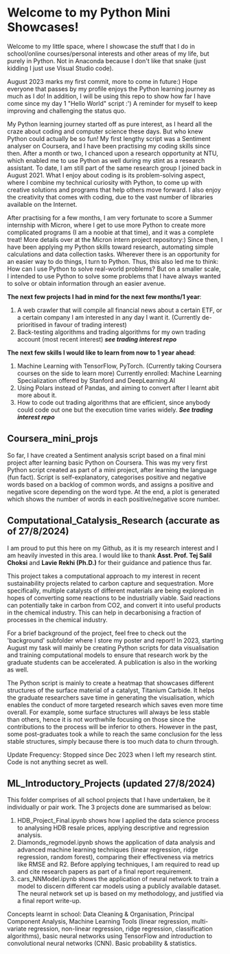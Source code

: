 # Welcome to my Python Mini Showcases!

Welcome to my little space, where I showcase the stuff that I do in school/online courses/personal interests and other areas of my life, but purely in Python. Not in Anaconda because I don't like that snake (just kidding I just use Visual Studio code).

August 2023 marks my first commit, more to come in future:) Hope everyone that passes by my profile enjoys the Python learning journey as much as I do! In addition, I will be using this repo to show how far I have come since my day 1 "Hello World" script :') A reminder for myself to keep improving and challenging the status quo.

My Python learning journey started off as pure interest, as I heard all the craze about coding and computer science these days. But who knew Python could actually be so fun! My first lengthy script was a Sentiment analyser on Coursera, and I have been practising my coding skills since then. After a month or two, I chanced upon a research opportunity at NTU, which enabled me to use Python as well during my stint as a research assistant. To date, I am still part of the same research group I joined back in August 2021. What I enjoy about coding is its problem-solving aspect, where I combine my technical curiosity with Python, to come up with creative solutions and programs that help others move forward. I also enjoy the creativity that comes with coding, due to the vast number of libraries available on the Internet. 

After practising for a few months, I am very fortunate to score a Summer internship with Micron, where I get to use more Python to create more complicated programs (I am a noobie at that time), and it was a complete treat! More details over at the Micron intern project repository:) Since then, I have been applying my Python skills toward research, automating simple calculations and data collection tasks. Wherever there is an opportunity for an easier way to do things, I turn to Python. Thus, this also led me to think: How can I use Python to solve real-world problems? But on a smaller scale, I intended to use Python to solve some problems that I have always wanted to solve or obtain information through an easier avenue.

**The next few projects I had in mind for the next few months/1 year**:
1. A web crawler that will compile all financial news about a certain ETF, or a certain company I am interested in any day I want it. (Currently de-prioritised in favour of trading interest)
2. Back-testing algorithms and trading algorithms for my own trading account (most recent interest) ***see trading interest repo***

**The next few skills I would like to learn from now to 1 year ahead**:
1. Machine Learning with TensorFlow, PyTorch. (Currently taking Coursera courses on the side to learn more) Currently enrolled: Machine Learning Specialization offered by Stanford and DeepLearning.AI
2. Using Polars instead of Pandas, and aiming to convert after I learnt abit more about it.
3. How to code out trading algorithms that are efficient, since anybody could code out one but the execution time varies widely. ***See trading interest repo***

## Coursera_mini_projs

So far, I have created a Sentiment analysis script based on a final mini project after learning basic Python on Coursera. This was my very first Python script created as part of a mini project, after learning the language (fun fact). Script is self-explanatory, categorises positive and negative words based on a backlog of common words, and assigns a positive and negative score depending on the word type. At the end, a plot is generated which shows the number of words in each positive/negative score number.

## Computational_Catalysis_Research (accurate as of 27/8/2024)

I am proud to put this here on my Github, as it is my research interest and I am heavily invested in this area. I would like to thank **Asst. Prof. Tej Salil Choksi** and **Lavie Rekhi (Ph.D.)** for their guidance and patience thus far.

This project takes a computational approach to my interest in recent sustainability projects related to carbon capture and sequestration. More specifically, multiple catalysts of different materials are being explored in hopes of converting some reactions to be industrially viable. Said reactions can potentially take in carbon from CO2, and convert it into useful products in the chemical industry. This can help in decarbonising a fraction of processes in the chemical industry.  

For a brief background of the project, feel free to check out the 'background' subfolder where I store my poster and report! In 2023, starting August my task will mainly be creating Python scripts for data visualisation and training computational models to ensure that research work by the graduate students can be accelerated. A publication is also in the working as well. 

The Python script is mainly to create a heatmap that showcases different structures of the surface material of a catalyst, Titanium Carbide. It helps the graduate researchers save time in generating the visualisation, which enables the conduct of more targeted research which saves even more time overall. For example, some surface structures will always be less stable than others, hence it is not worthwhile focusing on those since the contributions to the process will be inferior to others. However in the past, some post-graduates took a while to reach the same conclusion for the less stable structures, simply because there is too much data to churn through.

Update Frequency: Stopped since Dec 2023 when I left my research stint. Code is not anything secret as well.

## ML_Introductory_Projects (updated 27/8/2024)

This folder comprises of all school projects that I have undertaken, be it individually or pair work. The 3 projects done are summarised as below:
1. HDB_Project_Final.ipynb shows how I applied the data science process to analysing HDB resale prices, applying descriptive and regression analysis.
2. Diamonds_regmodel.ipynb shows the application of data analysis and advanced machine learning techniques (linear regression, ridge regression, random forest), comparing their effectiveness via metrics like RMSE and R2. Before applying techniques, I am required to read up and cite research papers as part of a final report requirement.
3. cars_NNModel.ipynb shows the application of neural network to train a model to discern different car models using a publicly available dataset. The neural network set up is based on my methodology, and justified via a final report write-up.

Concepts learnt in school: Data Cleaning & Organisation, Principal Component Analysis, Machine Learning Tools (linear regression, multi-variate regression, non-linear regression, ridge regression, classification algorithms), basic neural networks using TensorFlow and introduction to convolutional neural networks (CNN). Basic probability & statistics.
